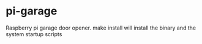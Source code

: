 pi-garage
=========
Raspberry pi garage door opener.
make install will install the binary and the system startup scripts
